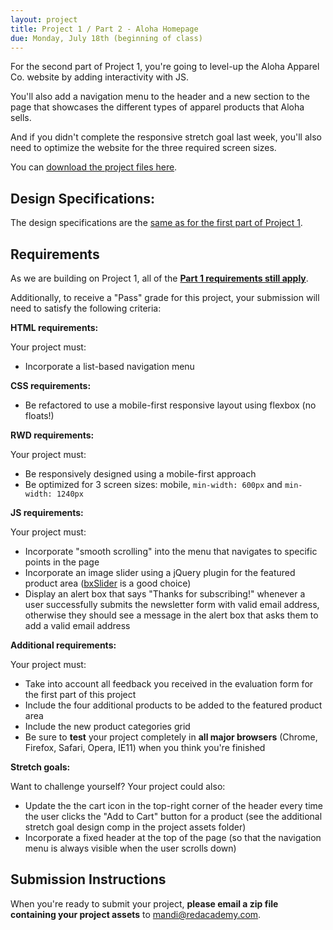 ```yaml
---
layout: project
title: Project 1 / Part 2 - Aloha Homepage
due: Monday, July 18th (beginning of class)
---
```


For the second part of Project 1, you're going to level-up the Aloha Apparel Co. website by adding interactivity with JS.

You'll also add a navigation menu to the header and a new section to the page that showcases the different types of apparel products that Aloha sells.

And if you didn't complete the responsive stretch goal last week, you'll also need to optimize the website for the three required screen sizes.

You can [download the project files here](https://s3-us-west-2.amazonaws.com/red-wdp/project-files/project-01b.zip).

## Design Specifications:

The design specifications are the [same as for the first part of Project 1](/project/project-1-part-1-aloha-homepage/).

## Requirements

As we are building on Project 1, all of the **[Part 1 requirements still apply](/project/project-1-part-1-aloha-homepage/)**.

Additionally, to receive a "Pass" grade for this project, your submission will need to satisfy the following criteria:

**HTML requirements:**

Your project must:

- Incorporate a list-based navigation menu

**CSS requirements:**

- Be refactored to use a mobile-first responsive layout using flexbox (no floats!)

**RWD requirements:**

Your project must:

- Be responsively designed using a mobile-first approach
- Be optimized for 3 screen sizes: mobile, `min-width: 600px` and `min-width: 1240px`

**JS requirements:**

Your project must:

- Incorporate "smooth scrolling" into the menu that navigates to specific points in the page
- Incorporate an image slider using a jQuery plugin for the featured product area ([bxSlider](http://bxslider.com/) is a good choice)
- Display an alert box that says "Thanks for subscribing!" whenever a user successfully submits the newsletter form with valid email address, otherwise they should see a message in the alert box that asks them to add a valid email address

**Additional requirements:**

Your project must:

- Take into account all feedback you received in the evaluation form for the first part of this project
- Include the four additional products to be added to the featured product area
- Include the new product categories grid
- Be sure to **test** your project completely in **all major browsers** (Chrome, Firefox, Safari, Opera, IE11) when you think you're finished

**Stretch goals:**

Want to challenge yourself? Your project could also:

- Update the the cart icon in the top-right corner of the header every time the user clicks the "Add to Cart" button for a product (see the additional stretch goal design comp in the project assets folder)
- Incorporate a fixed header at the top of the page (so that the navigation menu is always visible when the user scrolls down)

## Submission Instructions

When you're ready to submit your project, **please email a zip file containing your project assets** to [mandi@redacademy.com](mailto:mandi@redacademy.com).
